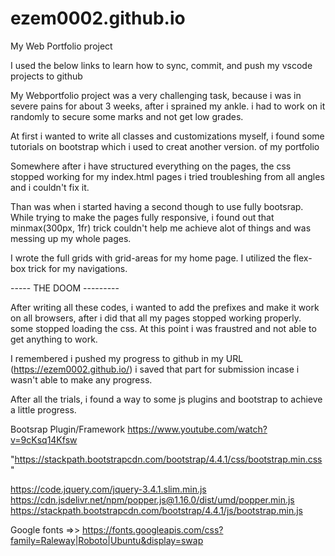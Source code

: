 # ezem0002.github.io
My Web Portfolio project

I used the below links to learn how to sync, commit, and push my vscode projects to github
<!-- https://help.github.com/en/github/importing-your-projects-to-github/adding-an-existing-project-to-github-using-the-command-line -->

My Webportfolio project was a very challenging task, because i was in severe pains for about 3 weeks, after i sprained my ankle. i had to work on it randomly to secure some marks and not get low grades.

At first i wanted to write all classes and customizations myself, i found some tutorials on bootstrap which i used to creat another version. of my portfolio

Somewhere after i have structured everything on the pages, the css stopped working for my index.html pages i tried troubleshing from all angles and i couldn't fix it. 

Than was when i started having a second though to use fully bootsrap. While trying to make the pages fully responsive, i found out that minmax(300px, 1fr) trick couldn't help me achieve alot of things and was messing up my whole pages.

I wrote the full grids with grid-areas for my home page.
I utilized the flex-box trick for my navigations.

----- THE DOOM ---------

After writing all these codes, i wanted to add the prefixes and make it work on all browsers, after i did that all my pages stopped working properly. some stopped loading the css. At this point i was fraustred and not able to get anything to work.

I remembered i pushed my progress to github in my URL (https://ezem0002.github.io/) i saved that part for submission incase i wasn't able to make any progress.


After all the trials, i found a way to some js plugins and bootstrap to achieve a little progress.

Bootsrap Plugin/Framework
https://www.youtube.com/watch?v=9cKsq14Kfsw

"https://stackpath.bootstrapcdn.com/bootstrap/4.4.1/css/bootstrap.min.css" 

https://code.jquery.com/jquery-3.4.1.slim.min.js
https://cdn.jsdelivr.net/npm/popper.js@1.16.0/dist/umd/popper.min.js
https://stackpath.bootstrapcdn.com/bootstrap/4.4.1/js/bootstrap.min.js

Google fonts =>> https://fonts.googleapis.com/css?family=Raleway|Roboto|Ubuntu&display=swap
  
